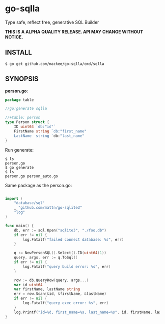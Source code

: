 # go-sqlla
Type safe, reflect free, generative SQL Builder

**THIS IS A ALPHA QUALITY RELEASE. API MAY CHANGE WITHOUT NOTICE.**

## INSTALL

```
$ go get github.com/mackee/go-sqlla/cmd/sqlla
```

## SYNOPSIS

**person.go**:
```go
package table

//go:generate sqlla

//+table: person
type Person struct {
	ID uint64 `db:"id"`
	FirstName string `db:"first_name"
	LastName  string `db:"last_name"
}
```

Run generate:
```
$ ls
person.go
$ go generate
$ ls
person.go person_auto.go
```

Same package as the person.go:
```go

import (
	"database/sql"
	_ "github.com/mattn/go-sqlite3"
	"log"
)

func main() {
	db, err := sql.Open("sqlite3", "./foo.db")
	if err != nil {
		log.Fatalf("failed connect database: %s", err)
	}

	q := NewPersonSQL().Select().ID(uint64(1))
	query, args, err := q.ToSql()
	if err != nil {
		log.Fatalf("query build error: %s", err)
	}

	row := db.QueryRow(query, args...)
	var id uint64
	var firstName, lastName string
	err = row.Scan(&id, &firstName, &lastName)
	if err != nil {
		log.Fatalf("query exec error: %s", err)
	}
	log.Printf("id=%d, first_name=%s, last_name=%s", id, firstName, lastName)
}
```
